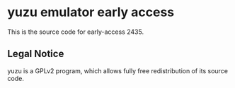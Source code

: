yuzu emulator early access
=============

This is the source code for early-access 2435.

## Legal Notice

yuzu is a GPLv2 program, which allows fully free redistribution of its source code.